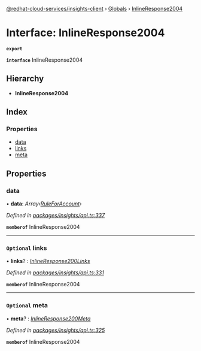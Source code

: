 [@redhat-cloud-services/insights-client](../README.md) › [Globals](../globals.md) › [InlineResponse2004](inlineresponse2004.md)

# Interface: InlineResponse2004

**`export`** 

**`interface`** InlineResponse2004

## Hierarchy

* **InlineResponse2004**

## Index

### Properties

* [data](inlineresponse2004.md#data)
* [links](inlineresponse2004.md#optional-links)
* [meta](inlineresponse2004.md#optional-meta)

## Properties

###  data

• **data**: *Array‹[RuleForAccount](ruleforaccount.md)›*

*Defined in [packages/insights/api.ts:337](https://github.com/RedHatInsights/javascript-clients/blob/master/packages/insights/api.ts#L337)*

**`memberof`** InlineResponse2004

___

### `Optional` links

• **links**? : *[InlineResponse200Links](inlineresponse200links.md)*

*Defined in [packages/insights/api.ts:331](https://github.com/RedHatInsights/javascript-clients/blob/master/packages/insights/api.ts#L331)*

**`memberof`** InlineResponse2004

___

### `Optional` meta

• **meta**? : *[InlineResponse200Meta](inlineresponse200meta.md)*

*Defined in [packages/insights/api.ts:325](https://github.com/RedHatInsights/javascript-clients/blob/master/packages/insights/api.ts#L325)*

**`memberof`** InlineResponse2004

